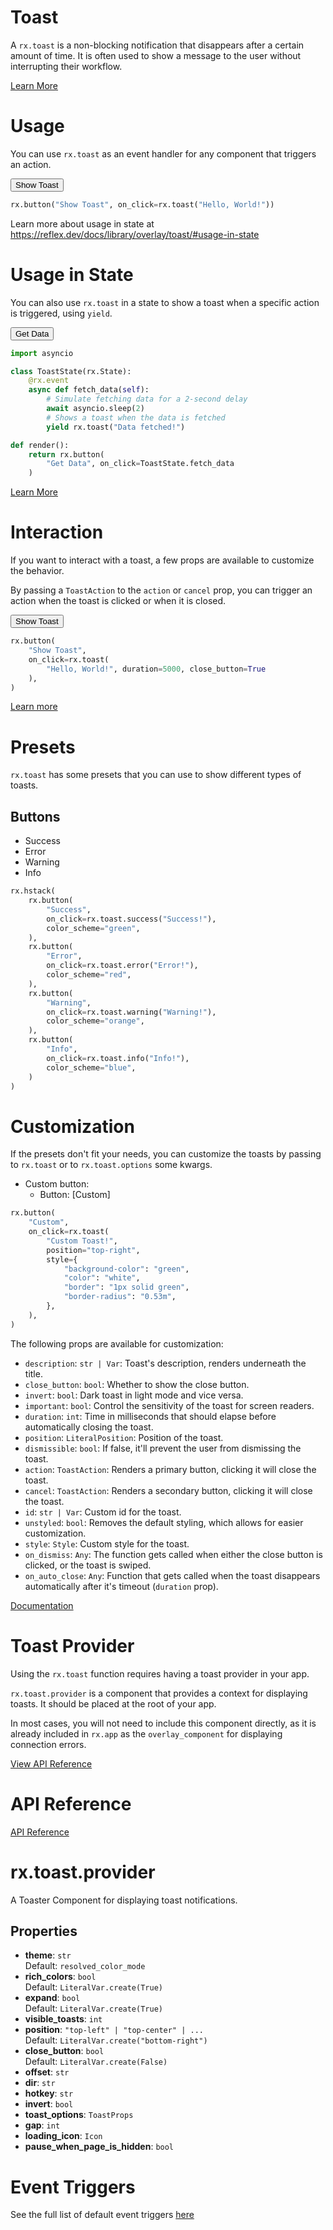 # Toast

A `rx.toast` is a non-blocking notification that disappears after a certain amount of time. It is often used to show a message to the user without interrupting their workflow.

[Learn More](https://reflex.dev/docs/library/overlay/toast/#usage)

# Usage

You can use `rx.toast` as an event handler for any component that triggers an action.

<button>Show Toast</button>

```python
rx.button("Show Toast", on_click=rx.toast("Hello, World!"))
```

Learn more about usage in state at <https://reflex.dev/docs/library/overlay/toast/#usage-in-state>

# Usage in State

You can also use `rx.toast` in a state to show a toast when a specific action is triggered, using `yield`.

<button>Get Data</button>

```python
import asyncio

class ToastState(rx.State):
    @rx.event
    async def fetch_data(self):
        # Simulate fetching data for a 2-second delay
        await asyncio.sleep(2)
        # Shows a toast when the data is fetched
        yield rx.toast("Data fetched!")

def render():
    return rx.button(
        "Get Data", on_click=ToastState.fetch_data
    )
```

<a href="https://reflex.dev/docs/library/overlay/toast/#interaction">Learn More</a>

# Interaction

If you want to interact with a toast, a few props are available to customize the behavior.

By passing a `ToastAction` to the `action` or `cancel` prop, you can trigger an action when the toast is clicked or when it is closed.

<button>Show Toast</button>

```python
rx.button(
    "Show Toast",
    on_click=rx.toast(
        "Hello, World!", duration=5000, close_button=True
    ),
)
```

<a href="https://reflex.dev/docs/library/overlay/toast/#presets">Learn more</a>

# Presets

`rx.toast` has some presets that you can use to show different types of toasts.

## Buttons

- Success
- Error
- Warning
- Info

```python
rx.hstack(
    rx.button(
        "Success",
        on_click=rx.toast.success("Success!"),
        color_scheme="green",
    ),
    rx.button(
        "Error",
        on_click=rx.toast.error("Error!"),
        color_scheme="red",
    ),
    rx.button(
        "Warning",
        on_click=rx.toast.warning("Warning!"),
        color_scheme="orange",
    ),
    rx.button(
        "Info",
        on_click=rx.toast.info("Info!"),
        color_scheme="blue",
    )
)
```

# Customization

If the presets don't fit your needs, you can customize the toasts by passing to `rx.toast` or to `rx.toast.options` some kwargs.

- Custom button:
  - Button: [Custom]

```python
rx.button(
    "Custom",
    on_click=rx.toast(
        "Custom Toast!",
        position="top-right",
        style={
            "background-color": "green",
            "color": "white",
            "border": "1px solid green",
            "border-radius": "0.53m",
        },
    ),
)
```

The following props are available for customization:
- `description`: `str | Var`: Toast's description, renders underneath the title.
- `close_button`: `bool`: Whether to show the close button.
- `invert`: `bool`: Dark toast in light mode and vice versa.
- `important`: `bool`: Control the sensitivity of the toast for screen readers.
- `duration`: `int`: Time in milliseconds that should elapse before automatically closing the toast.
- `position`: `LiteralPosition`: Position of the toast.
- `dismissible`: `bool`: If false, it'll prevent the user from dismissing the toast.
- `action`: `ToastAction`: Renders a primary button, clicking it will close the toast.
- `cancel`: `ToastAction`: Renders a secondary button, clicking it will close the toast.
- `id`: `str | Var`: Custom id for the toast.
- `unstyled`: `bool`: Removes the default styling, which allows for easier customization.
- `style`: `Style`: Custom style for the toast.
- `on_dismiss`: `Any`: The function gets called when either the close button is clicked, or the toast is swiped.
- `on_auto_close`: `Any`: Function that gets called when the toast disappears automatically after it's timeout (`duration` prop).

[Documentation](https://reflex.dev/docs/library/overlay/toast/#toast-provider)

# Toast Provider

Using the `rx.toast` function requires having a toast provider in your app.

`rx.toast.provider` is a component that provides a context for displaying toasts. It should be placed at the root of your app.

In most cases, you will not need to include this component directly, as it is already included in `rx.app` as the `overlay_component` for displaying connection errors.

[View API Reference](https://reflex.dev/docs/library/overlay/toast/#api-reference)

# API Reference

[API Reference](https://reflex.dev/docs/library/overlay/toast/#rx.toast.provider)

# rx.toast.provider

A Toaster Component for displaying toast notifications.

## Properties

- **theme**: `str`  
  Default: `resolved_color_mode`
- **rich_colors**: `bool`  
  Default: `LiteralVar.create(True)`
- **expand**: `bool`  
  Default: `LiteralVar.create(True)`
- **visible_toasts**: `int`
- **position**: `"top-left" | "top-center" | ...`  
  Default: `LiteralVar.create("bottom-right")`
- **close_button**: `bool`  
  Default: `LiteralVar.create(False)`
- **offset**: `str`
- **dir**: `str`
- **hotkey**: `str`
- **invert**: `bool`
- **toast_options**: `ToastProps`
- **gap**: `int`
- **loading_icon**: `Icon`
- **pause_when_page_is_hidden**: `bool`

# Event Triggers

See the full list of default event triggers [here](https://reflex.dev/docs/api-reference/event-triggers/)